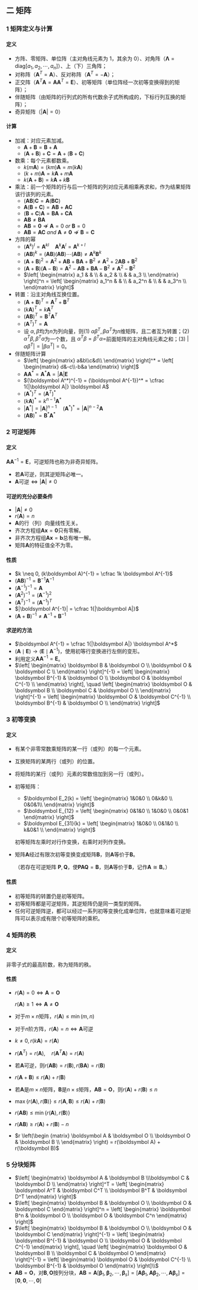## 二 矩阵

### 1 矩阵定义与计算

#### 定义

- 方阵、零矩阵、单位阵（主对角线元素为 1，其余为 0）、对角阵（$\boldsymbol\Lambda = \mathrm{diag}[a_1, a_2, \cdots ,a_n]$）、上（下）三角阵；
- 对称阵（$\boldsymbol A^T =  \boldsymbol A$）、反对称阵（$\boldsymbol A^T = - \boldsymbol A$）；
- 正交阵（$\boldsymbol A^T \boldsymbol A = \boldsymbol A \boldsymbol A^T = \boldsymbol E$）、初等矩阵（单位阵经一次初等变换得到的矩阵）；
- 伴随矩阵（由矩阵的行列式的所有代数余子式所构成的，下标行列互换的矩阵）；
- 奇异矩阵（$|\boldsymbol A| = 0$）

#### 计算

- 加减：对应元素加减。
  - $\boldsymbol A + \boldsymbol B = \boldsymbol B + \boldsymbol A$
  - $(\boldsymbol A + \boldsymbol B) + \boldsymbol C = \boldsymbol A + (\boldsymbol B + \boldsymbol C)$
- 数乘：每个元素都数乘。
  - $k(m \boldsymbol A) = (km) \boldsymbol A = m(k \boldsymbol A)$
  - $(k + m) \boldsymbol A = k \boldsymbol A + m \boldsymbol A$
  - $k(\boldsymbol A + \boldsymbol B) = k \boldsymbol A + k \boldsymbol B$
- 乘法：前一个矩阵的行与后一个矩阵的列对应元素相乘再求和，作为结果矩阵该行该列的元素。
  - $(\boldsymbol A \boldsymbol B)\boldsymbol C = \boldsymbol A (\boldsymbol B \boldsymbol C)$
  - $\boldsymbol A (\boldsymbol B + \boldsymbol C) = \boldsymbol A \boldsymbol B + \boldsymbol A \boldsymbol C$
  - $(\boldsymbol B + \boldsymbol C) \boldsymbol A = \boldsymbol B \boldsymbol A + \boldsymbol C \boldsymbol A$
  - $\boldsymbol A \boldsymbol B \neq \boldsymbol B \boldsymbol A$
  - $\boldsymbol A \boldsymbol B = \boldsymbol 0 \not \Rightarrow \boldsymbol A = 0 \ or \ \boldsymbol B = 0$
  - $\boldsymbol A \boldsymbol B = \boldsymbol A \boldsymbol C \ and \ \boldsymbol A \neq \boldsymbol 0 \not \Rightarrow \boldsymbol B = \boldsymbol C$
- 方阵的幂
  - $(\boldsymbol A^k)^l = \boldsymbol A^{kl}\quad \boldsymbol A^k \boldsymbol A^l = \boldsymbol A^{k+l}$
  - $(\boldsymbol{AB})^k = (\boldsymbol{AB})(\boldsymbol{AB}) \cdots (\boldsymbol{AB}) \neq \boldsymbol A^k \boldsymbol B^k$
  - $(\boldsymbol A + \boldsymbol B)^2 = \boldsymbol A^2 + \boldsymbol{AB} + \boldsymbol{BA} + \boldsymbol B^2 \neq \boldsymbol A^2 + 2 \boldsymbol{AB} + \boldsymbol B^2$
  - $(\boldsymbol A + \boldsymbol B)(\boldsymbol A - \boldsymbol B) = \boldsymbol A^2 - \boldsymbol {AB} + \boldsymbol{BA} - \boldsymbol B^2 \neq \boldsymbol A^2 - \boldsymbol B^2$
  - $\left[ \begin{matrix} a_1 & & \\ & a_2 & \\ & & a_3 \\ \end{matrix} \right]^n = \left[ \begin{matrix} a_1^n & & \\ & a_2^n & \\ & & a_3^n \\ \end{matrix} \right]$
- 转置：沿主对角线互换位置。
  - $(\boldsymbol A + \boldsymbol B)^T = \boldsymbol A^T + \boldsymbol B^T$
  - $(k\boldsymbol A)^T = k\boldsymbol A^T$
  - $(\boldsymbol A \boldsymbol B)^T = \boldsymbol B^T \boldsymbol A^T$
  - $(\boldsymbol A^T)^T = \boldsymbol A$
  - 设 $\alpha,\beta$均为$n$为列向量，则(1) $\alpha \beta^T, \beta \alpha^T$为$n$维矩阵，且二者互为转置；(2) $\alpha^T \beta, \beta^T \alpha$为一个数，且 $\alpha^T \beta = \beta^T \alpha =$前面矩阵的主对角线元素之和；(3) $|\alpha \beta^T| = |\beta \alpha^T| = 0$。
- 伴随矩阵计算
  - $\left[ \begin{matrix} a&b\\c&d\\ \end{matrix} \right]^* = \left[ \begin{matrix} d&-c\\-b&a \end{matrix} \right]$
  - $\boldsymbol A \boldsymbol A^* = \boldsymbol A^* \boldsymbol A = |\boldsymbol A| \boldsymbol E$
  - $(\boldsymbol A^*)^{-1} = (\boldsymbol A^{-1})^* = \cfrac 1{|\boldsymbol A|} \boldsymbol A$
  - $(\boldsymbol A^*)^T = (\boldsymbol A^T)^*$
  - $(k \boldsymbol A)^* = k^{n-1} \boldsymbol A^*$
  - $|\boldsymbol A^*| = |\boldsymbol A|^{n-1} \quad (\boldsymbol A^*)^* = |\boldsymbol A|^{n-2} \boldsymbol A$
  - $(\boldsymbol{AB})^* = \boldsymbol{B}^* \boldsymbol{A}^*$

### 2 可逆矩阵

#### 定义

$\boldsymbol A \boldsymbol A^{-1} = \boldsymbol E$，可逆矩阵也称为非奇异矩阵。

- 若$\boldsymbol A$可逆，则其逆矩阵必唯一。
- $\boldsymbol A$可逆$\iff |\boldsymbol A| \neq 0$

#### 可逆的充分必要条件

- $|\boldsymbol A| \neq 0$
- $r(\boldsymbol A) = n$
- $\boldsymbol A$的行（列）向量线性无关。
- 齐次方程组$\boldsymbol{Ax} = \boldsymbol 0$只有零解。
- 非齐次方程组$\boldsymbol{Ax} = \boldsymbol b$总有唯一解。
- 矩阵$\boldsymbol A$的特征值全不为零。

#### 性质

- $k \neq 0, (k\boldsymbol A)^{-1} = \cfrac 1k \boldsymbol A^{-1}$
- $(\boldsymbol{AB})^{-1} = \boldsymbol B^{-1} \boldsymbol A^{-1}$
- $(\boldsymbol A^{-1})^{-1} = \boldsymbol A$
- $(\boldsymbol A^2)^{-1} = (\boldsymbol A^{-1})^2$
- $(\boldsymbol A^T)^{-1} = (\boldsymbol A^{-1})^T$
- $|\boldsymbol A^{-1}| = \cfrac 1{|\boldsymbol A|}$
- $(\boldsymbol A + \boldsymbol B)^{-1} \neq \boldsymbol A^{-1} + \boldsymbol B^{-1}$

#### 求逆的方法

- $\boldsymbol A^{-1} = \cfrac 1{|\boldsymbol A|} \boldsymbol A^*$
- $(\boldsymbol A \mid \boldsymbol E) \longrightarrow (\boldsymbol E \mid \boldsymbol A^{-1})$，使用初等行变换进行左侧的变形。
- 利用定义$\boldsymbol A \boldsymbol A^{-1} = \boldsymbol E$。
- $\left[ \begin{matrix} \boldsymbol B & \boldsymbol O \\ \boldsymbol O & \boldsymbol C \\ \end{matrix} \right]^{-1} = \left[ \begin{matrix} \boldsymbol B^{-1} & \boldsymbol O \\ \boldsymbol O & \boldsymbol C^{-1} \\ \end{matrix} \right], \quad \left[ \begin{matrix} \boldsymbol O & \boldsymbol B \\ \boldsymbol C & \boldsymbol O \\ \end{matrix} \right]^{-1} = \left[ \begin{matrix} \boldsymbol O & \boldsymbol C^{-1} \\ \boldsymbol B^{-1} & \boldsymbol O \\ \end{matrix} \right]$

### 3 初等变换

#### 定义

- 有某个非零常数乘矩阵的某一行（或列）的每一个元素。

- 互换矩阵的某两行（或列）的位置。

- 将矩阵的某行（或列）元素的常数倍加到另一行（或列）。

- 初等矩阵：

  - $\boldsymbol E_2(k) = \left[ \begin{matrix} 1&0&0 \\ 0&k&0 \\ 0&0&1\\ \end{matrix} \right]$
  - $\boldsymbol E_{12} = \left[ \begin{matrix} 0&1&0 \\ 1&0&0 \\ 0&0&1 \end{matrix} \right]$
  - $\boldsymbol E_{31}(k) = \left[ \begin{matrix} 1&0&0 \\ 0&1&0 \\ k&0&1 \\ \end{matrix} \right]$

  初等矩阵左乘时对行作变换，右乘时对列作变换。

- 矩阵$\boldsymbol A$经过有限次初等变换变成矩阵$\boldsymbol B$，则$\boldsymbol A$等价于$\boldsymbol B$。

  （若存在可逆矩阵 $\boldsymbol{P}, \boldsymbol{Q}$，使$\boldsymbol{PAQ} = \boldsymbol{B}$，则$\boldsymbol A$等价于$\boldsymbol B$，记作$\boldsymbol A \cong \boldsymbol B$。）

#### 性质

- 初等矩阵的转置仍是初等矩阵。
- 初等矩阵都是可逆矩阵，其逆矩阵仍是同一类型的矩阵。
- 任何可逆矩阵逆，都可以经过一系列初等变换化成单位阵，也就意味着可逆矩阵可以表示成有限个初等矩阵的乘积。

### 4 矩阵的秩

#### 定义

非零子式的最高阶数，称为矩阵的秩。

#### 性质

- $r(\boldsymbol A) = 0 \iff \boldsymbol A = \boldsymbol O$

  $r(\boldsymbol A) \ge 1 \iff \boldsymbol A \neq \boldsymbol O$

- 对于$m \times n$矩阵，$r(\boldsymbol A) \le \min(m, n)$

- 对于$n$阶方阵，$r(\boldsymbol A) = n \iff \boldsymbol A$可逆

- $k \neq 0, r(k \boldsymbol A) = r(\boldsymbol A)$

- $r(\boldsymbol A^T) = r(\boldsymbol A), \quad r(\boldsymbol A^T \boldsymbol A) = r(\boldsymbol A)$

- 若$\boldsymbol A$可逆，则$r(\boldsymbol A \boldsymbol B) = r(\boldsymbol B), r(\boldsymbol B \boldsymbol A) = r(\boldsymbol B)$

- $r(\boldsymbol A + \boldsymbol B) \le r(\boldsymbol A) + r(\boldsymbol B)$

- 若$\boldsymbol A$是$m \times n$矩阵，$\boldsymbol B$是$n \times s$矩阵，$\boldsymbol A \boldsymbol B = \boldsymbol O$，则$r(\boldsymbol A) + r(\boldsymbol B) \le n$

- $\max\{r(\boldsymbol{A}), r(\boldsymbol{B})\} \le r(\boldsymbol{A}, \boldsymbol{B}) \le r(\boldsymbol{A}) + r(\boldsymbol{B})$

- $r(\boldsymbol{AB}) \le \min\{r(\boldsymbol{A}), r(\boldsymbol{B})\}$

- $r(\boldsymbol{AB}) \ge r(\boldsymbol{A}) + r(\boldsymbol{B}) - n$

- $r \left(\begin {matrix} \boldsymbol A & \boldsymbol O \\ \boldsymbol O & \boldsymbol B \\ \end{matrix} \right) = r(\boldsymbol A) + r(\boldsymbol B)$

### 5 分块矩阵

- $\left[ \begin{matrix} \boldsymbol A & \boldsymbol B \\\boldsymbol C & \boldsymbol D \\ \end{matrix} \right]^T = \left[ \begin{matrix} \boldsymbol A^T & \boldsymbol C^T \\ \boldsymbol B^T & \boldsymbol D^T \end{matrix} \right]$
- $\left[ \begin{matrix} \boldsymbol B & \boldsymbol O \\ \boldsymbol O & \boldsymbol C \end{matrix} \right]^n = \left[ \begin{matrix} \boldsymbol B^n & \boldsymbol O \\ \boldsymbol O & \boldsymbol C^n \end{matrix} \right]$
- $\left[ \begin{matrix} \boldsymbol B & \boldsymbol O \\ \boldsymbol O & \boldsymbol C \end{matrix} \right]^{-1} = \left[ \begin{matrix} \boldsymbol B^{-1} & \boldsymbol O \\ \boldsymbol O & \boldsymbol C^{-1} \end{matrix} \right], \quad \left[ \begin{matrix} \boldsymbol O & \boldsymbol B \\ \boldsymbol C & \boldsymbol O \end{matrix} \right]^{-1} = \left[ \begin{matrix} \boldsymbol O & \boldsymbol C^{-1} \\ \boldsymbol B^{-1} & \boldsymbol O \end{matrix} \right]\\$
- $\boldsymbol A \boldsymbol B = \boldsymbol O$，对$\boldsymbol B, \boldsymbol O$按列分块，$\boldsymbol A \boldsymbol B = \boldsymbol A [\boldsymbol \beta_1, \boldsymbol \beta_2, \cdots, \boldsymbol \beta_s] = [\boldsymbol A \boldsymbol \beta_1, \boldsymbol A \boldsymbol \beta_2, \cdots, \boldsymbol A \boldsymbol \beta_s] = [\boldsymbol 0, \boldsymbol 0, \cdots, \boldsymbol 0]$
